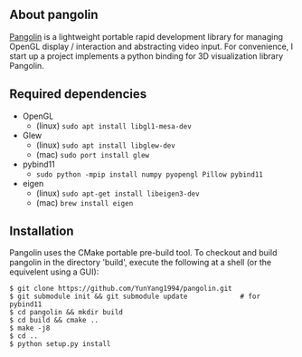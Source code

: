 ## About pangolin
[Pangolin](https://github.com/stevenlovegrove/Pangolin) is a lightweight portable rapid development library for managing OpenGL display / interaction and abstracting video input.  For convenience,  I start up a project implements a python binding for 3D visualization library Pangolin. 

## Required dependencies

* OpenGL 
	* (linux) `sudo apt install libgl1-mesa-dev`
* Glew
	* (linux) `sudo apt install libglew-dev`
	* (mac) `sudo port install glew`
* pybind11
	* `sudo python -mpip install numpy pyopengl Pillow pybind11`
* eigen
	* (linux) `sudo apt-get install libeigen3-dev`
	* (mac) `brew install eigen`

## Installation
Pangolin uses the CMake portable pre-build tool. To checkout and build pangolin in the directory 'build', execute the following at a shell (or the equivelent using a GUI):

```bashrc
$ git clone https://github.com/YunYang1994/pangolin.git
$ git submodule init && git submodule update             # for pybind11
$ cd pangolin && mkdir build
$ cd build && cmake ..
$ make -j8
$ cd ..
$ python setup.py install
```
